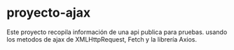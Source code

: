 # proyecto-ajax
Este proyecto recopila información de una api publica para pruebas. usando los metodos de ajax de XMLHttpRequest, Fetch y la librería Axios.
